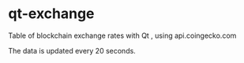 # qt-exchange
Table of blockchain exchange rates with Qt , using api.coingecko.com

The data is updated every 20 seconds.
